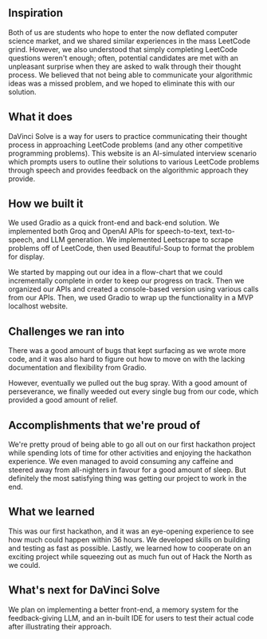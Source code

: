 ## Inspiration
Both of us are students who hope to enter the now deflated computer science market, and we shared similar experiences in the mass LeetCode grind. However, we also understood that simply completing LeetCode questions weren't enough; often, potential candidates are met with an unpleasant surprise when they are asked to walk through their thought process. We believed that not being able to communicate your algorithmic ideas was a missed problem, and we hoped to eliminate this with our solution.

## What it does
DaVinci Solve is a way for users to practice communicating their thought process in approaching LeetCode problems (and any other competitive programming problems). This website is an AI-simulated interview scenario which prompts users to outline their solutions to various LeetCode problems through speech and provides feedback on the algorithmic approach they provide.

## How we built it
We used Gradio as a quick front-end and back-end solution. We implemented both Groq and OpenAI APIs for speech-to-text, text-to-speech, and LLM generation. We implemented Leetscrape to scrape problems off of LeetCode, then used Beautiful-Soup to format the problem for display.

We started by mapping out our idea in a flow-chart that we could incrementally complete in order to keep our progress on track. Then we organized our APIs and created a console-based version using various calls from our APIs. Then, we used Gradio to wrap up the functionality in a MVP localhost website.

## Challenges we ran into
There was a good amount of bugs that kept surfacing as we wrote more code, and it was also hard to figure out how to move on with the lacking documentation and flexibility from Gradio.

However, eventually we pulled out the bug spray. With a good amount of perseverance, we finally weeded out every single bug from our code, which provided a good amount of relief.

## Accomplishments that we're proud of
We're pretty proud of being able to go all out on our first hackathon project while spending lots of time for other activities and enjoying the hackathon experience. We even managed to avoid consuming any caffeine and steered away from all-nighters in favour for a good amount of sleep. But definitely the most satisfying thing was getting our project to work in the end.

## What we learned
This was our first hackathon, and it was an eye-opening experience to see how much could happen within 36 hours. We developed skills on building and testing as fast as possible. Lastly, we learned how to cooperate on an exciting project while squeezing out as much fun out of Hack the North as we could.

## What's next for DaVinci Solve
We plan on implementing a better front-end, a memory system for the feedback-giving LLM, and an in-built IDE for users to test their actual code after illustrating their approach.
